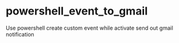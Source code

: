 # powershell_event_to_gmail
Use powershell create custom event while activate send out gmail notification

